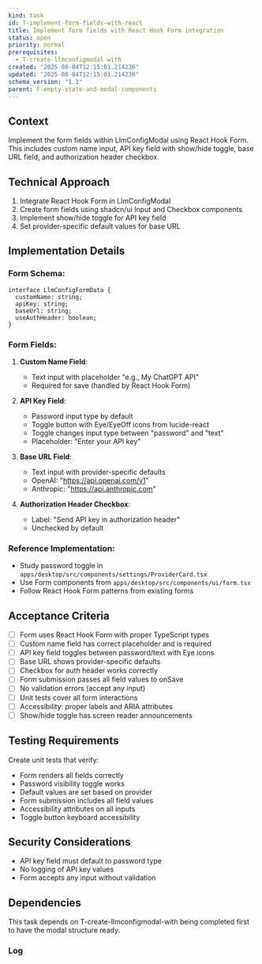 ```yaml
---
kind: task
id: T-implement-form-fields-with-react
title: Implement form fields with React Hook Form integration
status: open
priority: normal
prerequisites:
  - T-create-llmconfigmodal-with
created: "2025-08-04T12:15:01.214236"
updated: "2025-08-04T12:15:01.214236"
schema_version: "1.1"
parent: F-empty-state-and-modal-components
---
```


## Context

Implement the form fields within LlmConfigModal using React Hook Form. This includes custom name input, API key field with show/hide toggle, base URL field, and authorization header checkbox.

## Technical Approach

1. Integrate React Hook Form in LlmConfigModal
2. Create form fields using shadcn/ui Input and Checkbox components
3. Implement show/hide toggle for API key field
4. Set provider-specific default values for base URL

## Implementation Details

### Form Schema:

```tsx
interface LlmConfigFormData {
  customName: string;
  apiKey: string;
  baseUrl: string;
  useAuthHeader: boolean;
}
```

### Form Fields:

1. **Custom Name Field**:
   - Text input with placeholder "e.g., My ChatGPT API"
   - Required for save (handled by React Hook Form)

2. **API Key Field**:
   - Password input type by default
   - Toggle button with Eye/EyeOff icons from lucide-react
   - Toggle changes input type between "password" and "text"
   - Placeholder: "Enter your API key"

3. **Base URL Field**:
   - Text input with provider-specific defaults
   - OpenAI: "https://api.openai.com/v1"
   - Anthropic: "https://api.anthropic.com"

4. **Authorization Header Checkbox**:
   - Label: "Send API key in authorization header"
   - Unchecked by default

### Reference Implementation:

- Study password toggle in `apps/desktop/src/components/settings/ProviderCard.tsx`
- Use Form components from `apps/desktop/src/components/ui/form.tsx`
- Follow React Hook Form patterns from existing forms

## Acceptance Criteria

- [ ] Form uses React Hook Form with proper TypeScript types
- [ ] Custom name field has correct placeholder and is required
- [ ] API key field toggles between password/text with Eye icons
- [ ] Base URL shows provider-specific defaults
- [ ] Checkbox for auth header works correctly
- [ ] Form submission passes all field values to onSave
- [ ] No validation errors (accept any input)
- [ ] Unit tests cover all form interactions
- [ ] Accessibility: proper labels and ARIA attributes
- [ ] Show/hide toggle has screen reader announcements

## Testing Requirements

Create unit tests that verify:

- Form renders all fields correctly
- Password visibility toggle works
- Default values are set based on provider
- Form submission includes all field values
- Accessibility attributes on all inputs
- Toggle button keyboard accessibility

## Security Considerations

- API key field must default to password type
- No logging of API key values
- Form accepts any input without validation

## Dependencies

This task depends on T-create-llmconfigmodal-with being completed first to have the modal structure ready.

### Log
